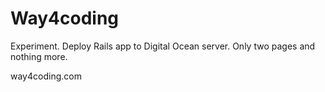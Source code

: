 # Way4coding

Experiment. Deploy Rails app to Digital Ocean server. Only two pages and nothing more.

way4coding.com

